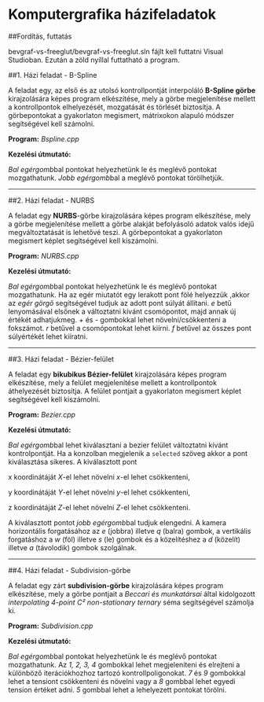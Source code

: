 # Komputergrafika házifeladatok

##Fordítás, futtatás

bevgraf-vs-freeglut/bevgraf-vs-freeglut.sln fájlt kell futtatni Visual Studioban. Ezután a zöld nyíllal futtatható a program.

##1. Házi feladat - B-Spline 

A feladat egy, az első és az utolsó kontrollpontját interpoláló **B-Spline görbe** kirajzolására képes program elkészítése, 
mely a görbe megjelenítése mellett a kontrollpontok elhelyezését, mozgatását és törlését biztosítja. 
A görbepontokat a gyakorlaton megismert, mátrixokon alapuló módszer segítségével kell számolni.

**Program:** *Bspline.cpp*

**Kezelési útmutató:**

*Bal egérgomb*bal pontokat helyezhetünk le és meglévő pontokat mozgathatunk. *Jobb egérgomb*bal a meglévő pontokat törölhetjük.

---

##2. Házi feladat - NURBS

A feladat egy **NURBS**-görbe kirajzolására képes program elkészítése, mely a görbe megjelenítése mellett a görbe alakját 
befolyásoló adatok valós idejű megváltoztatását is lehetővé teszi. A görbepontokat a gyakorlaton megismert képlet 
segítségével kell kiszámolni.

**Program:** *NURBS.cpp*

**Kezelési útmutató:**

*Bal egérgomb*bal pontokat helyezhetünk le és meglévő pontokat mozgathatunk. Ha az egér miutatót egy lerakott pont fölé 
helyezzük ,akkor az *egér görgő* segítségével tudjuk az adott pont súlyát állítani. *e* betű lenyomásával elsőnek a 
változtatni kívánt csomópontot, majd annak új értékét adhatjukmeg. *+* és *-* gombokkal lehet növelni/csökkenteni a 
fokszámot. *r* betűvel a csomópontokat lehet kiírni. *f* betűvel az összes pont súlyértékét lehet kiíratni.

---

##3. Házi feladat - Bézier-felület

A feladat egy **bikubikus Bézier-felület** kirajzolására képes program elkészítése, mely a felület megjelenítése mellett 
a kontrollpontok áthelyezését biztosítja. A felület pontjait a gyakorlaton megismert képlet segítségével kell kiszámolni.

**Program:** *Bezier.cpp*

**Kezelési útmutató:**

*Bal egérgomb*bal lehet kiválasztani a bezier felület változtatni kívánt kontrolpontját. 
Ha a konzolban megjelenik a `selected` szöveg akkor a pont kiválasztása sikeres. A kiválasztott pont

x koordinátáját *X*-el lehet növelni *x*-el lehet csökkenteni,

y koordinátáját *Y*-el lehet növelni *y*-el lehet csökkenteni,

z koordinátáját *Z*-el lehet növelni *Z*-el lehet csökkenteni.

A kiválasztott pontot *jobb egérgomb*bal tudjuk elengedni. 
A kamera horizontális forgatásához az *e* (jobbra) illetve *q* (balra) gombok, 
a vertikális forgatáshoz a *w* (föl) illetve *s* (le) gombok és a közelítéshez a *d* (közelít) 
illetve *a* (távolodik) gombok szolgálnak.

---

##4. Házi feladat - Subdivision-görbe

A feladat egy zárt **subdivision-görbe** kirajzolására képes program elkészítése, mely a görbe pontjait a 
*Beccari és munkatársai* által kidolgozott *interpolating 4-point C² non-stationary ternary* séma segítségével számolja ki.

**Program:** *Subdivision.cpp*

**Kezelési útmutató:**

*Bal egérgomb*bal pontokat helyezhetünk le és meglévő pontokat mozgathatunk. 
Az *1, 2, 3, 4* gombokkal lehet megjeleníteni és elrejteni a különböző iterációkhozhoz tartozó kontrollpoligonokat. 
*7* és *9* gombokkal lehet a tensiont csökkenteni és növelni vagy a *8* gombbal lehet egyedi tension értéket adni.
*5* gombbal lehet a lehelyezett pontokat törölni.
